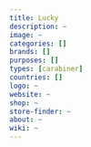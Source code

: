 ```yaml
---
title: Lucky 
description: ~
image: ~
categories: []
brands: []
purposes: []
types: [carabiner]
countries: []
logo: ~
website: ~
shop: ~
store-finder: ~
about: ~
wiki: ~
---
```

